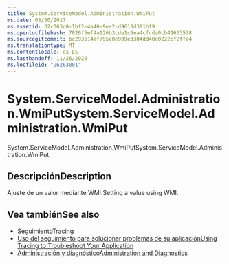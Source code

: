 ```yaml
---
title: System.ServiceModel.Administration.WmiPut
ms.date: 03/30/2017
ms.assetid: 32c063c0-1bf2-4a40-9ea2-d9610d391bf9
ms.openlocfilehash: 7826f5ef4a126b3cde1c6ea4cfcda0cb41633538
ms.sourcegitcommit: bc293b14af795e0e999e3304dd40c0222cf2ffe4
ms.translationtype: MT
ms.contentlocale: es-ES
ms.lasthandoff: 11/26/2020
ms.locfileid: "96263001"
---
```

# <a name="systemservicemodeladministrationwmiput"></a><span data-ttu-id="51f78-102">System.ServiceModel.Administration.WmiPut</span><span class="sxs-lookup"><span data-stu-id="51f78-102">System.ServiceModel.Administration.WmiPut</span></span>

<span data-ttu-id="51f78-103">System.ServiceModel.Administration.WmiPut</span><span class="sxs-lookup"><span data-stu-id="51f78-103">System.ServiceModel.Administration.WmiPut</span></span>  
  
## <a name="description"></a><span data-ttu-id="51f78-104">Descripción</span><span class="sxs-lookup"><span data-stu-id="51f78-104">Description</span></span>  

 <span data-ttu-id="51f78-105">Ajuste de un valor mediante WMI.</span><span class="sxs-lookup"><span data-stu-id="51f78-105">Setting a value using WMI.</span></span>  
  
## <a name="see-also"></a><span data-ttu-id="51f78-106">Vea también</span><span class="sxs-lookup"><span data-stu-id="51f78-106">See also</span></span>

- [<span data-ttu-id="51f78-107">Seguimiento</span><span class="sxs-lookup"><span data-stu-id="51f78-107">Tracing</span></span>](index.md)
- [<span data-ttu-id="51f78-108">Uso del seguimiento para solucionar problemas de su aplicación</span><span class="sxs-lookup"><span data-stu-id="51f78-108">Using Tracing to Troubleshoot Your Application</span></span>](using-tracing-to-troubleshoot-your-application.md)
- [<span data-ttu-id="51f78-109">Administración y diagnóstico</span><span class="sxs-lookup"><span data-stu-id="51f78-109">Administration and Diagnostics</span></span>](../index.md)

